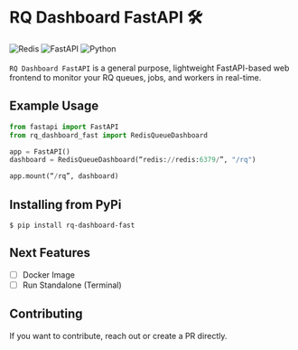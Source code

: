 # RQ Dashboard FastAPI <span>&#x1F6E0;</span>
  ![Redis](https://img.shields.io/badge/redis-%23DD0031.svg?style=for-the-badge&logo=redis&logoColor=white)
  ![FastAPI](https://img.shields.io/badge/FastAPI-005571?style=for-the-badge&logo=fastapi)
  ![Python](https://img.shields.io/badge/python-3670A0?style=for-the-badge&logo=python&logoColor=ffdd54)
<br />
<br />
`RQ Dashboard FastAPI` is a general purpose, lightweight FastAPI-based web frontend to monitor your RQ queues, jobs, and workers in real-time.

## Example Usage

```python
from fastapi import FastAPI
from rq_dashboard_fast import RedisQueueDashboard

app = FastAPI()
dashboard = RedisQueueDashboard(“redis://redis:6379/”, "/rq")

app.mount(“/rq”, dashboard)
```

## Installing from PyPi

```
$ pip install rq-dashboard-fast
```

## Next Features

- [ ] Docker Image
- [ ] Run Standalone (Terminal)

## Contributing

If you want to contribute, reach out or create a PR directly.
